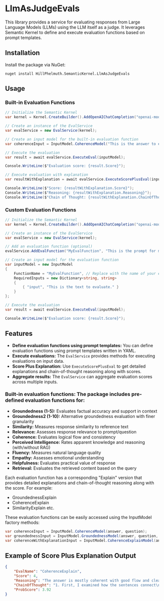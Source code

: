# LlmAsJudgeEvals

This library provides a service for evaluating responses from Large Language Models (LLMs) using the LLM itself as a judge. It leverages Semantic Kernel to define and execute evaluation functions based on prompt templates.

## Installation

Install the package via NuGet:

```
nuget install HillPhelmuth.SemanticKernel.LlmAsJudgeEvals
```

## Usage

### Built-in Evaluation Functions

```csharp
// Initialize the Semantic Kernel
var kernel = Kernel.CreateBuilder().AddOpenAIChatCompletion("openai-model-name", "openai-apiKey").Build();

// Create an instance of the EvalService
var evalService = new EvalService(kernel);

// Create an input model for the built-in evaluation function
var coherenceInput = InputModel.CoherenceModel("This is the answer to evaluate.", "This is the question or prompt that generated the answer");

// Execute the evaluation
var result = await evalService.ExecuteEval(inputModel);

Console.WriteLine($"Evaluation score: {result.Score}");

// Execute evaluation with explanation
var resultWithExplanation = await evalService.ExecuteScorePlusEval(inputModel);

Console.WriteLine($"Score: {resultWithExplanation.Score}");
Console.WriteLine($"Reasoning: {resultWithExplanation.Reasoning}");
Console.WriteLine($"Chain of Thought: {resultWithExplanation.ChainOfThought}");
```

### Custom Evaluation Functions

```csharp
// Initialize the Semantic Kernel
var kernel = Kernel.CreateBuilder().AddOpenAIChatCompletion("openai-model-name", "openai-apiKey").Build();

// Create an instance of the EvalService
var evalService = new EvalService(kernel);

// Add an evaluation function (optional)
evalService.AddEvalFunction("MyEvalFunction", "This is the prompt for my evaluation function.", new PromptExecutionSettings());

// Create an input model for the evaluation function
var inputModel = new InputModel
{
    FunctionName = "MyEvalFunction", // Replace with the name of your evaluation function
    RequiredInputs = new Dictionary<string, string>
    {
        { "input", "This is the text to evaluate." }
    }
};

// Execute the evaluation
var result = await evalService.ExecuteEval(inputModel);

Console.WriteLine($"Evaluation score: {result.Score}");
```

## Features

* **Define evaluation functions using prompt templates:**  You can define evaluation functions using prompt templates written in YAML. 
* **Execute evaluations:** The `EvalService` provides methods for executing evaluations on input data.
* **Score Plus Explanation:** Use `ExecuteScorePlusEval` to get detailed explanations and chain-of-thought reasoning along with scores.
* **Aggregate results:**  The `EvalService` can aggregate evaluation scores across multiple inputs.
### Built-in evaluation functions: The package includes pre-defined evaluation functions for:
* **Groundedness (1-5):** Evaluates factual accuracy and support in context
* **Groundedness2 (1-10):** Alternative groundedness evaluation with finer granularity
* **Similarity:** Measures response similarity to reference text
* **Relevance:** Assesses response relevance to prompt/question
* **Coherence:** Evaluates logical flow and consistency
* **Perceived Intelligence:** Rates apparent knowledge and reasoning (with/without RAG)
* **Fluency:** Measures natural language quality
* **Empathy:** Assesses emotional understanding
* **Helpfulness:** Evaluates practical value of response
* **Retrieval:** Evaluates the retrieved content based on the query

Each evaluation function has a corresponding "Explain" version that provides detailed explanations and chain-of-thought reasoning along with the score. For example:
- GroundednessExplain
- CoherenceExplain
- SimilarityExplain
etc.

These evaluation functions can be easily accessed using the InputModel factory methods:
```csharp
var coherenceInput = InputModel.CoherenceModel(answer, question);
var groundednessInput = InputModel.GroundednessModel(answer, question, context);
var coherenceWithExplanationInput = InputModel.CoherenceExplainModel(answer, question);
```

## Example of Score Plus Explanation Output

```json
{
    "EvalName": "CoherenceExplain",
    "Score": 4,
    "Reasoning": "The answer is mostly coherent with good flow and clear organization. It addresses the question directly and maintains logical connections between ideas.",
    "ChainOfThought": "1. First, I examined how the sentences connect\n2. Checked if ideas flow naturally\n3. Verified if the response stays focused on the question\n4. Assessed overall clarity and organization\n5. Considered natural language use",
    "ProbScore": 3.92
}
```



